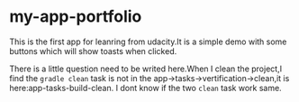 # my-app-portfolio
This is the first app for leanring from udacity.It is a simple demo with some buttons which will show toasts when clicked.

There is a little question need to be writed here.When I clean the project,I find the `gradle clean` task is not in the 
app->tasks->vertification->clean,it is here:app-tasks-build-clean. I dont know if the two `clean` task work same.
